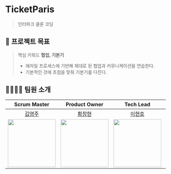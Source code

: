 # TicketParis
> 인터파크 클론 코딩

## 🎯 프로젝트 목표
> 핵심 키워드 **협업, 기본기**
> - 애자일 프로세스에 기반해 제대로 된 협업과 커뮤니케이션을 연습한다.
> - 기본적인 것에 초점을 맞춰 기본기를 다진다.

## 👨‍👨‍👦‍👦 팀원 소개
|                                  Scrum Master                                  |                                 Product Owner                                 |                                   Tech Lead                                   |                                   Developer                                   |
|:------------------------------------------------------------------------------:|:-----------------------------------------------------------------------------:|:-----------------------------------------------------------------------------:|:-----------------------------------------------------------------------------:|
|                     [김영주](https://github.com/kylekim2123)                      |                     [황창현](https://github.com/Hchanghyeon)                     |                      [이현호](https://github.com/charlesuu)                      |                       [소재훈](https://github.com/jay-so)                        |
|  <img src="https://avatars.githubusercontent.com/u/49775540?v=4" width="150">  | <img src="https://avatars.githubusercontent.com/u/92444744?v=4" width="150">  | <img src="https://avatars.githubusercontent.com/u/76809524?v=4" width="150">  | <img src="https://avatars.githubusercontent.com/u/52352476?v=4" width="150">  |

